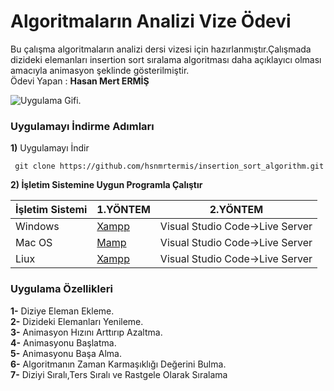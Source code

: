 # Algoritmaların Analizi Vize Ödevi

Bu çalışma algoritmaların analizi dersi vizesi için hazırlanmıştır.Çalışmada dizideki elemanları insertion sort sıralama algoritması daha açıklayıcı olması amacıyla animasyon şeklinde gösterilmiştir.     
Ödevi Yapan : **Hasan Mert ERMİŞ**

![Uygulama Gifi](uygulamagif.gif). 


### Uygulamayı İndirme Adımları
**1)** Uygulamayı İndir

     git clone https://github.com/hsnmrtermis/insertion_sort_algorithm.git

**2) İşletim Sistemine Uygun Programla Çalıştır**

|        İşletim Sistemi       |1.YÖNTEM                          |2.YÖNTEM                         |
|----------------|-------------------------------|-----------------------------|
|Windows| [Xampp](https://www.apachefriends.org/tr/index.html)          |Visual Studio Code->Live Server            |
|Mac OS          |[Mamp](https://www.mamp.info/en/mac/)            |Visual Studio Code->Live Server           |
|Liux          |[Xampp](https://www.apachefriends.org/tr/index.html)|Visual Studio Code->Live Server|


### Uygulama Özellikleri
**1-** Diziye Eleman Ekleme.   
**2-** Dizideki Elemanları Yenileme.   
**3-** Animasyon Hızını Arttırıp Azaltma.  
**4-** Animasyonu Başlatma.  
**5-** Animasyonu Başa Alma.  
**6-** Algoritmanın Zaman Karmaşıklığı Değerini Bulma.   
**7-** Diziyi Sıralı,Ters Sıralı ve Rastgele Olarak Sıralama    
